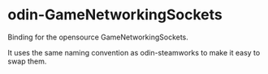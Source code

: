 # odin-GameNetworkingSockets
Binding for the opensource GameNetworkingSockets. 

It uses the same naming convention as odin-steamworks to make it easy to swap them.

